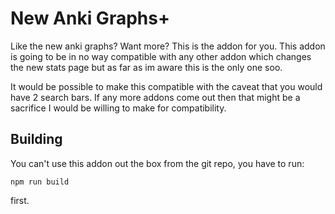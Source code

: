 # New Anki Graphs+

Like the new anki graphs? Want more? This is the addon for you.
This addon is going to be in no way compatible with any other addon which changes the new stats page but as far as im aware this is the only one soo.

It would be possible to make this compatible with the caveat that you would have 2 search bars. If any more addons come out then that might be a sacrifice I would be willing to make for compatibility.

## Building

You can't use this addon out the box from the git repo, you have to run:
```
npm run build
``` 
first.